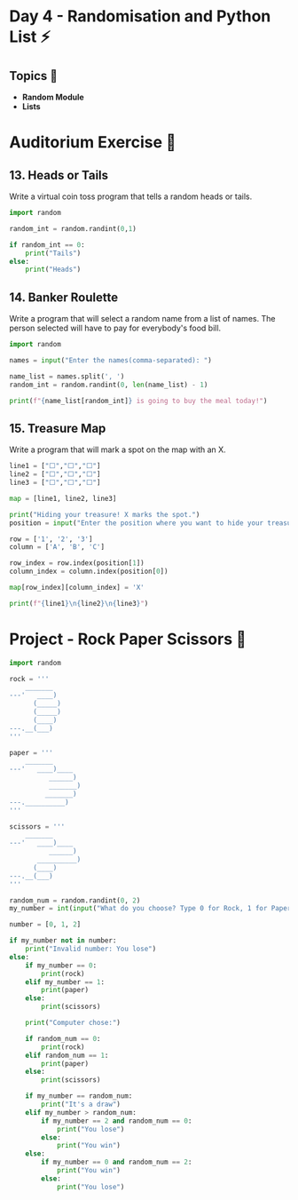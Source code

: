 # Day 4 - Randomisation and Python List ⚡

## Topics 📃
- **Random Module**
- **Lists**

# Auditorium Exercise 🌌

## **13. Heads or Tails**

Write a virtual coin toss program that tells a random heads or tails.

```python
import random

random_int = random.randint(0,1)

if random_int == 0:
    print("Tails")
else:
    print("Heads")
```

## **14. Banker Roulette**

Write a program that will select a random name from a list of names. The person selected will have to pay for everybody's food bill.

```python
import random

names = input("Enter the names(comma-separated): ")

name_list = names.split(', ')
random_int = random.randint(0, len(name_list) - 1)

print(f"{name_list[random_int]} is going to buy the meal today!")
```

## **15. Treasure Map**

Write a program that will mark a spot on the map with an X.

```python
line1 = ["⬜️","️⬜️","️⬜️"]
line2 = ["⬜️","⬜️","️⬜️"]
line3 = ["⬜️️","⬜️️","⬜️️"]

map = [line1, line2, line3]

print("Hiding your treasure! X marks the spot.")
position = input("Enter the position where you want to hide your treasure: ")

row = ['1', '2', '3']
column = ['A', 'B', 'C']

row_index = row.index(position[1])
column_index = column.index(position[0])

map[row_index][column_index] = 'X'

print(f"{line1}\n{line2}\n{line3}")
```

# Project - Rock Paper Scissors 🚀

```python
import random

rock = '''
    _______
---'   ____)
      (_____)
      (_____)
      (____)
---.__(___)
'''

paper = '''
    _______
---'   ____)____
          ______)
          _______)
         _______)
---.__________)
'''

scissors = '''
    _______
---'   ____)____
          ______)
       __________)
      (____)
---.__(___)
'''

random_num = random.randint(0, 2)
my_number = int(input("What do you choose? Type 0 for Rock, 1 for Paper or 2 for Scissors.\n"))

number = [0, 1, 2]

if my_number not in number:
    print("Invalid number: You lose")
else:
    if my_number == 0:
        print(rock)
    elif my_number == 1:
        print(paper)
    else:
        print(scissors)

    print("Computer chose:")

    if random_num == 0:
        print(rock)
    elif random_num == 1:
        print(paper)
    else:
        print(scissors)

    if my_number == random_num:
        print("It's a draw")
    elif my_number > random_num:
        if my_number == 2 and random_num == 0:
            print("You lose")
        else:
            print("You win")
    else:
        if my_number == 0 and random_num == 2:
            print("You win")
        else:
            print("You lose")
```
